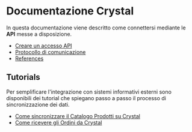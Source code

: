 # Documentazione Crystal
In questa documentazione viene descritto come connettersi mediante le **API** messe a disposizione.

- [Creare un accesso API](./create_bot.md)
- [Protocollo di comunicazione](./protocol.md)
- [References](./references.md)

## Tutorials
Per semplificare l'integrazione con sistemi informativi esterni sono disponibili
dei tutorial che spiegano passo a passo il processo di sincronizzazione dei dati.

- [Come sincronizzare il Catalogo Prodotti su Crystal](./how_to/sync_products.md)
- [Come ricevere gli Ordini da Crystal](./how_to/import_orders.md)